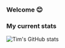 ### Welcome 😊





### My current stats
![Tim's GitHub stats](https://github-readme-stats.vercel.app/api?username=ecume&show_icons=true&theme=tokyonight)
